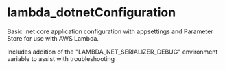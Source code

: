 # lambda_dotnetConfiguration

Basic .net core application configuration with appsettings and Parameter Store for use with AWS Lambda.

Includes addition of the "LAMBDA_NET_SERIALIZER_DEBUG" environment variable to assist with troubleshooting
